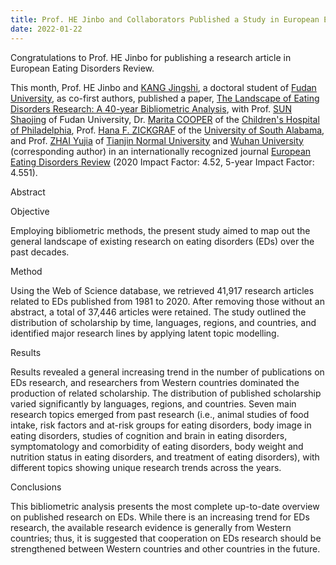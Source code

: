 ```yaml
---
title: Prof. HE Jinbo and Collaborators Published a Study in European Eating Disorders Review, an Internationally Recognized Journal 
date: 2022-01-22
---
```


Congratulations to Prof. HE Jinbo for publishing a research article in European Eating Disorders Review.

<!--more-->

This month, Prof. HE Jinbo and [KANG Jingshi](https://www.researchgate.net/profile/Jingshi-Kang), a doctoral student of [Fudan University](https://www.fudan.edu.cn/en/), as co-first authors, published a paper, [The Landscape of Eating Disorders Research: A 40-year Bibliometric Analysis](https://doi.org/10.1002/erv.2884), with Prof. [SUN Shaojing](https://scholar.google.com/citations?user=uSkq5S4AAAAJ&hl=en) of Fudan University, Dr. [Marita COOPER](https://scholar.google.com/citations?user=h89Zf4sAAAAJ&hl=en) of the [Children's Hospital of Philadelphia](https://www.chop.edu/), Prof. [Hana F. ZICKGRAF](https://scholar.google.com/citations?user=skgAevwAAAAJ&hl=en&inst=17164888368768973094&oi=sra) of the [University of South Alabama](https://www.southalabama.edu/), and Prof. [ZHAI Yujia](https://scholar.google.com/citations?hl=en&user=mhRRliAAAAAJ&view_op=list_works&sortby=pubdate) of [Tianjin Normal University](http://www.tjnu.edu.cn/#) and [Wuhan University](https://en.whu.edu.cn/) (corresponding author) in an internationally recognized journal [European Eating Disorders Review](https://onlinelibrary.wiley.com/journal/10990968) (2020 Impact Factor: 4.52, 5-year Impact Factor: 4.551).

Abstract

Objective

Employing bibliometric methods, the present study aimed to map out the general landscape of existing research on eating disorders (EDs) over the past decades.

Method

Using the Web of Science database, we retrieved 41,917 research articles related to EDs published from 1981 to 2020. After removing those without an abstract, a total of 37,446 articles were retained. The study outlined the distribution of scholarship by time, languages, regions, and countries, and identified major research lines by applying latent topic modelling.

Results

Results revealed a general increasing trend in the number of publications on EDs research, and researchers from Western countries dominated the production of related scholarship. The distribution of published scholarship varied significantly by languages, regions, and countries. Seven main research topics emerged from past research (i.e., animal studies of food intake, risk factors and at-risk groups for eating disorders, body image in eating disorders, studies of cognition and brain in eating disorders, symptomatology and comorbidity of eating disorders, body weight and nutrition status in eating disorders, and treatment of eating disorders), with different topics showing unique research trends across the years.

Conclusions

This bibliometric analysis presents the most complete up-to-date overview on published research on EDs. While there is an increasing trend for EDs research, the available research evidence is generally from Western countries; thus, it is suggested that cooperation on EDs research should be strengthened between Western countries and other countries in the future.
